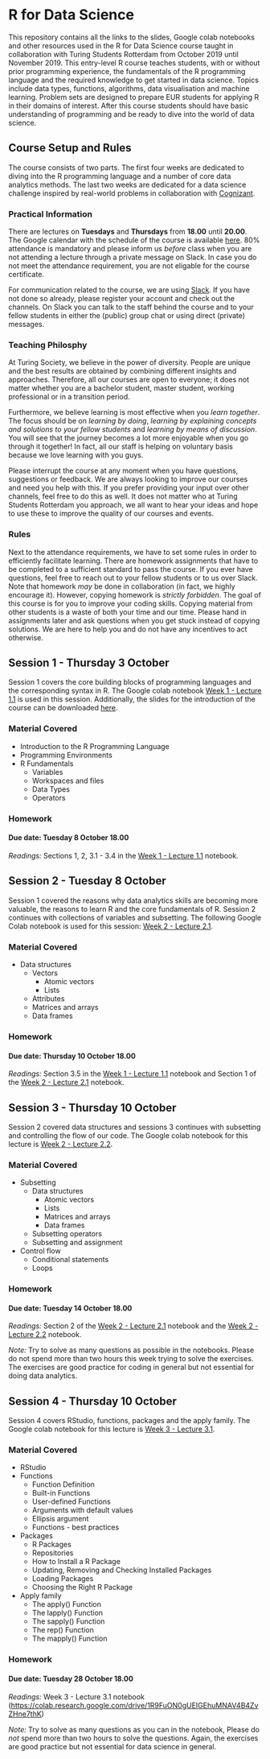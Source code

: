 # R for Data Science
This repository contains all the links to the slides, Google colab notebooks and other resources used in the R for Data Science course taught in collaboration with Turing Students Rotterdam from October 2019 until November 2019. This entry-level R course teaches students, with or without prior programming experience, the fundamentals of the R programming language and the required knowledge to get started in data science. Topics include data types, functions, algorithms, data visualisation and machine learning.  Problem sets are designed to prepare EUR students for applying R in their domains of interest. After this course students should have basic understanding of programming and be ready to dive into the world of data science.

## Course Setup and Rules
The course consists of two parts. The first four weeks are dedicated to diving into the R programming language and a number of core data analytics methods. The last two weeks are dedicated for a data science challenge inspired by real-world problems in collaboration with [Cognizant](https://www.cognizant.com/nl-nl/).

### Practical Information
There are lectures on **Tuesdays** and **Thursdays** from **18.00** until **20.00**. The Google calendar with the schedule of the course is available [here](https://calendar.google.com/calendar/r/month/2019/11/1?cid=dHNvY2lldHkuaW9fNWo4dTlqdGYxbzFpZG9yanZtZzVyb29mMm9AZ3JvdXAuY2FsZW5kYXIuZ29vZ2xlLmNvbQ). 80% attendance is mandatory and please inform us *before* class when you are not attending a lecture through a private message on Slack. In case you do not meet the attendance requirement, you are not eligable for the course certificate.

For communication related to the course, we are using [Slack](https://tstudents-rotterdam.slack.com/). If you have not done so already, please register your account and check out the channels. On Slack you can talk to the staff behind the course and to your fellow students in either the (public) group chat or using direct (private) messages.

### Teaching Philosphy
At Turing Society, we believe in the power of diversity. People are unique and the best results are obtained by combining different insights and approaches. Therefore, all our courses are open to everyone; it does not matter whether you are a bachelor student, master student, working professional or in a transition period.

Furthermore, we believe learning is most effective when you *learn together*. The focus should be on *learning by doing*, *learning by explaining concepts and solutions to your fellow students* and *learning by means of discussion*. You will see that the journey becomes a lot more enjoyable when you go through it together! In fact, all our staff is helping on voluntary basis because we love learning with you guys.

Please interrupt the course at any moment when you have questions, suggestions or feedback. We are always looking to improve our courses and need you help with this. If you prefer providing your input over other channels, feel free to do this as well. It does not matter who at Turing Students Rotterdam you approach, we all want to hear your ideas and hope to use these to improve the quality of our courses and events.

### Rules
Next to the attendance requirements, we have to set some rules in order to efficiently facilitate learning. There are homework assignments that have to be completed to a sufficient standard to pass the course. If you ever have questions, feel free to reach out to your fellow students or to us over Slack. Note that homework *may* be done in collaboration (in fact, we highly encourage it). However, copying homework is *strictly forbidden*. The goal of this course is for you to improve your coding skills. Copying material from other students is a waste of both your time and our time. Please hand in assignments later and ask questions when you get stuck instead of copying solutions. We are here to help you and do not have any incentives to act otherwise.


## Session 1 - Thursday 3 October
Session 1 covers the core building blocks of programming languages and the corresponding syntax in R. The Google colab notebook [Week 1 - Lecture 1.1](https://colab.research.google.com/drive/1iJjLO2VvS583ZTOCs2IMy_0bkZpMDSTO) is used in this session. Additionally, the slides for the introduction of the course can be downloaded [here](https://github.com/Mathijs995/R-for-Data-Science/raw/master/R%20for%20Data%20Science%20-%20Lecture%201.pdf).

### Material Covered
- Introduction to the R Programming Language
- Programming Environments
- R Fundamentals
  - Variables
  - Workspaces and files
  - Data Types
  - Operators

### Homework
#### Due date: Tuesday 8 October 18.00
*Readings:* Sections 1, 2, 3.1 - 3.4 in the [Week 1 - Lecture 1.1](https://colab.research.google.com/drive/1iJjLO2VvS583ZTOCs2IMy_0bkZpMDSTO) notebook.

## Session 2 - Tuesday 8 October
Session 1 covered the reasons why data analytics skills are becoming more valuable, the reasons to learn R and the core fundamentals of R. Session 2 continues with collections of variables and subsetting. The following Google Colab notebook is used for this session: [Week 2 - Lecture 2.1](https://colab.research.google.com/drive/1lzvpTw5DVR4-ekCxd9_tn0F0e9QncSof).

### Material Covered
- Data structures
    - Vectors
      - Atomic vectors
      - Lists
    - Attributes
    - Matrices and arrays
    - Data frames

### Homework
#### Due date: Thursday 10 October 18.00
*Readings:* Section 3.5 in the [Week 1 - Lecture 1.1](https://colab.research.google.com/drive/1iJjLO2VvS583ZTOCs2IMy_0bkZpMDSTO) notebook and Section 1 of the [Week 2 - Lecture 2.1](https://colab.research.google.com/drive/1lzvpTw5DVR4-ekCxd9_tn0F0e9QncSof) notebook.

## Session 3 - Thursday 10 October
Session 2 covered data structures and sessions 3 continues with subsetting and controlling the flow of our code. The Google colab notebook for this lecture is [Week 2 - Lecture 2.2](https://colab.research.google.com/drive/1FQICEcnG3o-rVtM8b67f7PgwccGqGBln).

### Material Covered
- Subsetting
    - Data structures
      - Atomic vectors
      - Lists
      - Matrices and arrays
      - Data frames
    - Subsetting operators
    - Subsetting and assignment
- Control flow
  - Conditional statements
  - Loops
  
### Homework
#### Due date: Tuesday 14 October 18.00
*Readings:* Section 2 of the [Week 2 - Lecture 2.1](https://colab.research.google.com/drive/1lzvpTw5DVR4-ekCxd9_tn0F0e9QncSof) notebook and the [Week 2 - Lecture 2.2](https://colab.research.google.com/drive/1FQICEcnG3o-rVtM8b67f7PgwccGqGBln) notebook.

*Note:* Try to solve as many questions as possible in the notebooks. Please do not spend more than two hours this week trying to solve the exercises. The exercises are good practice for coding in general but not essential for doing data analytics.

## Session 4 - Thursday 10 October
Session 4 covers RStudio, functions, packages and the apply family. The Google colab notebook for this lecture is [Week 3 - Lecture 3.1](https://colab.research.google.com/drive/1R9FuON0gUEIGEhuMNAV4B4ZvZHne7thK).

### Material Covered
- RStudio
- Functions
  - Function Definition
  - Built-in Functions
  - User-defined Functions
  - Arguments with default values
  - Ellipsis argument
  - Functions - best practices
- Packages
  - R Packages
  - Repositories
  - How to Install a R Package
  - Updating, Removing and Checking Installed Packages
  - Loading Packages
  - Choosing the Right R Package
- Apply family
  - The apply() Function
  - The lapply() Function
  - The sapply() Function
  - The rep() Function
  - The mapply() Function
  
### Homework
#### Due date: Tuesday 28 October 18.00
*Readings:* Week 3 - Lecture 3.1 notebook (https://colab.research.google.com/drive/1R9FuON0gUEIGEhuMNAV4B4ZvZHne7thK)

*Note:* Try to solve as many questions as you can in the notebook, Please do *not* spend more than two hours to solve the questions. Again, the exercises are good practice but not essential for data science in general.

